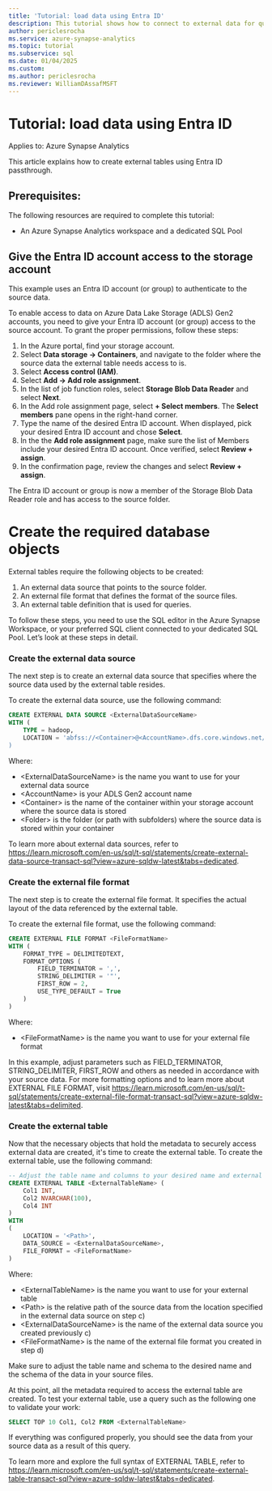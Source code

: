 ```yaml
---
title: 'Tutorial: load data using Entra ID'
description: This tutorial shows how to connect to external data for queries or ingestion using Entra ID passthrough
author: periclesrocha
ms.service: azure-synapse-analytics
ms.topic: tutorial
ms.subservice: sql
ms.date: 01/04/2025
ms.custom: 
ms.author: periclesrocha
ms.reviewer: WilliamDAssafMSFT 
---
```


# Tutorial: load data using Entra ID

Applies to: Azure Synapse Analytics

This article explains how to create external tables using Entra ID passthrough.

## Prerequisites:

The following resources are required to complete this tutorial:

* An Azure Synapse Analytics workspace and a dedicated SQL Pool

## Give the Entra ID account access to the storage account

This example uses an Entra ID account (or group) to authenticate to the source data.

To enable access to data on Azure Data Lake Storage (ADLS) Gen2 accounts, you need to give your Entra ID account (or group) access to the source account. To grant the proper permissions, follow these steps:

1. In the Azure portal, find your storage account.
2. Select **Data storage -> Containers**, and navigate to the folder where the source data the external table needs access to is.
3. Select **Access control (IAM)**.
4. Select **Add -> Add role assignment**.
5. In the list of job function roles, select **Storage Blob Data Reader** and select **Next**.
6. In the Add role assignment page, select **+ Select members**. The **Select members** pane opens in the right-hand corner.
7. Type the name of the desired Entra ID account. When displayed, pick your desired Entra ID account and chose **Select**.
8. In the the **Add role assignment** page, make sure the list of Members include your desired Entra ID account. Once verified, select **Review + assign**.
9. In the confirmation page, review the changes and select **Review + assign**.

The Entra ID account or group is now a member of the Storage Blob Data Reader role and has access to the source folder.

# Create the required database objects

External tables require the following objects to be created:

1. An external data source that points to the source folder.
2. An external file format that defines the format of the source files.
3. An external table definition that is used for queries.

To follow these steps, you need to use the SQL editor in the Azure Synapse Workspace, or your preferred SQL client connected to your dedicated SQL Pool. Let’s look at these steps in detail.

### Create the external data source

The next step is to create an external data source that specifies where the source data used by the external table resides.

To create the external data source, use the following command:

```sql
CREATE EXTERNAL DATA SOURCE <ExternalDataSourceName>
WITH (
    TYPE = hadoop,
    LOCATION = 'abfss://<Container>@<AccountName>.dfs.core.windows.net/<Folder>/
)
```

Where:

* \<ExternalDataSourceName> is the name you want to use for your external data source
* \<AccountName> is your ADLS Gen2 account name
* \<Container> is the name of the container within your storage account where the source data is stored
* \<Folder> is the folder (or path with subfolders) where the source data is stored within your container

To learn more about external data sources, refer to <https://learn.microsoft.com/en-us/sql/t-sql/statements/create-external-data-source-transact-sql?view=azure-sqldw-latest&tabs=dedicated>.

### Create the external file format

The next step is to create the external file format. It specifies the actual layout of the data referenced by the external table.

To create the external file format, use the following command:

```sql
CREATE EXTERNAL FILE FORMAT <FileFormatName>
WITH (
    FORMAT_TYPE = DELIMITEDTEXT,
    FORMAT_OPTIONS (
        FIELD_TERMINATOR = ',',
        STRING_DELIMITER = '"',
        FIRST_ROW = 2,
        USE_TYPE_DEFAULT = True
    )
)
```

Where:

* \<FileFormatName> is the name you want to use for your external file format

In this example, adjust parameters such as FIELD_TERMINATOR, STRING_DELIMITER, FIRST_ROW and others as needed in accordance with your source data. For more formatting options and to learn more about EXTERNAL FILE FORMAT, visit <https://learn.microsoft.com/en-us/sql/t-sql/statements/create-external-file-format-transact-sql?view=azure-sqldw-latest&tabs=delimited>.

### Create the external table

Now that the necessary objects that hold the metadata to securely access external data are created, it's time to create the external table. To create the external table, use the following command:

```sql
-- Adjust the table name and columns to your desired name and external table schema
CREATE EXTERNAL TABLE <ExternalTableName> (
    Col1 INT,
    Col2 NVARCHAR(100),
    Col4 INT
)
WITH
(
    LOCATION = '<Path>',
    DATA_SOURCE = <ExternalDataSourceName>,
    FILE_FORMAT = <FileFormatName>
)
```

Where:

* \<ExternalTableName> is the name you want to use for your external table
* \<Path> is the relative path of the source data from the location specified in the external data source on step c)
* \<ExternalDataSourceName> is the name of the external data source you created previously c)
* \<FileFormatName> is the name of the external file format you created in step d)

Make sure to adjust the table name and schema to the desired name and the schema of the data in your source files.

At this point, all the metadata required to access the external table are created. To test your external table, use a query such as the following one to validate your work:

```sql
SELECT TOP 10 Col1, Col2 FROM <ExternalTableName>
```

If everything was configured properly, you should see the data from your source data as a result of this query.

To learn more and explore the full syntax of EXTERNAL TABLE, refer to <https://learn.microsoft.com/en-us/sql/t-sql/statements/create-external-table-transact-sql?view=azure-sqldw-latest&tabs=dedicated>.